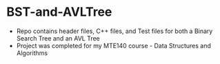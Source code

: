 # BST-and-AVLTree

* Repo contains header files, C++ files, and Test files for both a Binary Search Tree and an AVL Tree
* Project was completed for my MTE140 course - Data Structures and Algorithms
